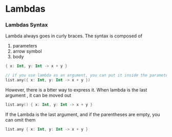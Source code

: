 # Lambdas

### Lambdas Syntax
Lambda always goes in curly braces. The syntax is composed of
1. parameters
2. arrow symbol
3. body


```kotlin
{ x: Int, y: Int -> x + y }

// if you use lambda as an argument, you can put it inside the parameter
list.any({ x: Int, y: Int -> x + y })
```

However, there is a btter way to express it. When lambda is the last argument , it can be moved out

```kotlin
list.any() { x: Int, y: Int -> x + y }
```

If the Lambda is the last argument, and if the parentheses are empty, you can omit them
```kotlin
list.any { x: Int, y: Int -> x + y }
```
